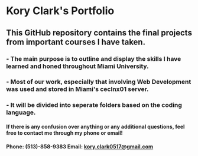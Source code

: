 # Kory Clark's Portfolio

## This GitHub repository contains the final projects from important courses I have taken.

### - The main purpose is to outline and display the skills I have learned and honed throughout Miami University. 
### - Most of our work, especially that involving Web Development was used and stored in Miami's ceclnx01 server.
### - It will be divided into seperate folders based on the coding language.

#### If there is any confusion over anything or any additional questions, feel free to contact me through my phone or email!
#### Phone: (513)-858-9383 Email: kory.clark0517@gmail.com

